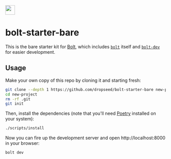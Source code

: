 <img src="https://boltframework.dev/assets/bolthead.svg" width="30" height="30">

# bolt-starter-bare

This is the bare starter kit for [Bolt](https://boltframework.dev/),
which includes [`bolt`](https://boltframework.dev/docs/bolt) itself and [`bolt-dev`](https://boltframework.dev/docs/bolt-dev) for easier development.

## Usage

Make your own copy of this repo by cloning it and starting fresh:

```bash
git clone --depth 1 https://github.com/dropseed/bolt-starter-bare new-project
cd new-project
rm -rf .git
git init
```

Then, install the dependencies (note that you'll need [Poetry](https://python-poetry.org/) installed on your system):

```bash
./scripts/install
```

Now you can fire up the development server and open http://localhost:8000 in your browser:

```bash
bolt dev
```
